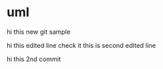 # uml

hi this new git sample


hi this edited line check it this is second edited line

hi this  2nd commit
